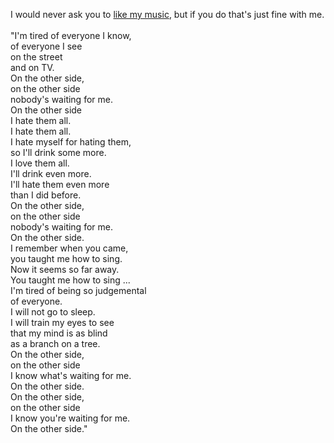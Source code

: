 I would never ask you to <a href="http://isohunt.com/download/16427169/the+strokes.torrent">like my music</a>, but if you do that's just fine with me.<br /><br />"I'm tired of everyone I know,<br />of everyone I see<br />on the street<br />and on TV.<br />On the other side,<br />on the other side<br />nobody's waiting for me.<br />On the other side<br />I hate them all.<br />I hate them all.<br />I hate myself for hating them,<br />so I'll drink some more.<br />I love them all.<br />I'll drink even more.<br />I'll hate them even more<br />than I did before.<br />On the other side,<br />on the other side<br />nobody's waiting for me.<br />On the other side.<br />I remember when you came,<br />you taught me how to sing.<br />Now it seems so far away.<br />You taught me how to sing ...<br />I'm tired of being so judgemental<br />of everyone.<br />I will not go to sleep.<br />I will train my eyes to see<br />that my mind is as blind<br />as a branch on a tree.<br />On the other side,<br />on the other side<br />I know what's waiting for me.<br />On the other side.<br />On the other side,<br />on the other side<br />I know you're waiting for me.<br />On the other side."